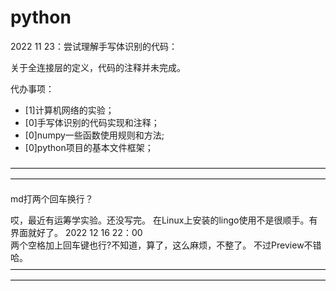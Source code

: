 # python
2022 11 23：尝试理解手写体识别的代码：

关于全连接层的定义，代码的注释并未完成。

代办事项：
- [1]计算机网络的实验；  
- [0]手写体识别的代码实现和注释；  
- [0]numpy一些函数使用规则和方法;  
- [0]python项目的基本文件框架；


————————————————————————————————————————————————————————————————————————

md打两个回车换行？


哎，最近有运筹学实验。还没写完。
在Linux上安装的lingo使用不是很顺手。有界面就好了。
2022 12 16 22：00  <br>两个空格加上回车键也行?不知道，算了，这么麻烦，不整了。
不过Preview不错哈。
————————————————————————————————————————————————————————————————————————  
